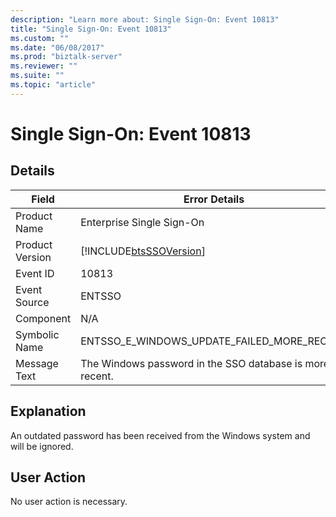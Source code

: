 ```yaml
---
description: "Learn more about: Single Sign-On: Event 10813"
title: "Single Sign-On: Event 10813"
ms.custom: ""
ms.date: "06/08/2017"
ms.prod: "biztalk-server"
ms.reviewer: ""
ms.suite: ""
ms.topic: "article"
---
```

# Single Sign-On: Event 10813
## Details  
  
| Field | Error Details |
|-----------------|------------------------------------------------------------|
|  Product Name   |                 Enterprise Single Sign-On                  |
| Product Version | [!INCLUDE[btsSSOVersion](../includes/btsssoversion-md.md)] |
|    Event ID     |                           10813                            |
|  Event Source   |                           ENTSSO                           |
|    Component    |                            N/A                             |
|  Symbolic Name  |         ENTSSO_E_WINDOWS_UPDATE_FAILED_MORE_RECENT         |
|  Message Text   |  The Windows password in the SSO database is more recent.  |
  
## Explanation  
 An outdated password has been received from the Windows system and will be ignored.  
  
## User Action  
 No user action is necessary.
